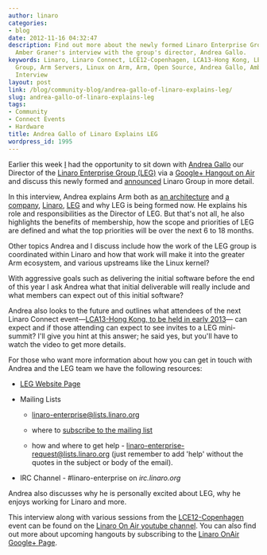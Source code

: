 ```yaml
---
author: linaro
categories:
- blog
date: 2012-11-16 04:32:47
description: Find out more about the newly formed Linaro Enterprise Group (LEG) from
  Amber Graner's interview with the group's director, Andrea Gallo.
keywords: Linaro, Linaro Connect, LCE12-Copenhagen, LCA13-Hong Kong, LEG, Linaro Enterprise
  Group, Arm Servers, Linux on Arm, Arm, Open Source, Andrea Gallo, Amber Graner,
  Interview
layout: post
link: /blog/community-blog/andrea-gallo-of-linaro-explains-leg/
slug: andrea-gallo-of-linaro-explains-leg
tags:
- Community
- Connect Events
- Hardware
title: Andrea Gallo of Linaro Explains LEG
wordpress_id: 1995
---
```


Earlier this week [I](/about/) had the opportunity to sit down with [Andrea Gallo](/about/) our Director of the [Linaro Enterprise Group (LEG)](/groups/leg/) via a [Google+ Hangout on Air](http://www.youtube.com/user/LinaroOnAir) and discuss this newly formed and [announced](/news/industry-leaders-collaborate-to-accelerate-software-ecosystem-for-arm-servers-and-join-linaro/) Linaro Group in more detail.



In this interview, Andrea explains Arm both as [an architecture](http://en.wikipedia.org/wiki/Arm_architecture) and [a company](http://www.arm.com/about/index.php), [Linaro](/), [LEG](/groups/leg/) and why LEG is being formed now. He explains his role and responsibilities as the Director of LEG. But that's not all, he also highlights the benefits of membership, how the scope and priorities of LEG are defined and what the top priorities will be over the next 6 to 18 months.

Other topics Andrea and I discuss include how the work of the LEG group is coordinated within Linaro and how that work will make it into the greater Arm ecosystem, and various upstreams like the Linux kernel?

With aggressive goals such as delivering the initial software before the end of this year I ask Andrea what that initial deliverable will really include and what members can expect out of this initial software?

Andrea also looks to the future and outlines what attendees of the next Linaro Connect event—[LCA13-Hong Kong, to be held in early 2013](https://connect.linaro.org/lca13/)— can expect and if those attending can expect to see invites to a LEG mini-summit? I'll give you hint at this answer; he said yes, but you'll have to watch the video to get more details.

For those who want more information about how you can get in touch with Andrea and the LEG team we have the following resources:

  * [LEG Website Page](/groups/leg/)
  
  * Mailing Lists

    * [linaro-enterprise@lists.linaro.org ](mailto:linaro-enterprise@lists.linaro.org)


    * where to [subscribe to the mailing list](http://lists.linaro.org/mailman/listinfo/linaro-enterprise)


    * how and where to get help - [linaro-enterprise-request@lists.linaro.org](mailto:linaro-enterprise-request@lists.linaro.org) (just remember to add 'help' without the quotes in the subject or body of the email).

  * IRC Channel - #linaro-enterprise on _irc.linaro.org_


Andrea also discusses why he is personally excited about LEG, why he enjoys working for Linaro and more.

This interview along with various sessions from the [LCE12-Copenhagen](/blog/summary-of-the-android-mini-summit-at-connect-copenhagen-2012/) event can be found on the [Linaro On Air youtube channel](http://www.youtube.com/user/LinaroOnAir). You can also find out more about upcoming hangouts by subscribing to the [Linaro OnAir Google+ Page](https://plus.google.com/u/0/116754366033915823792/posts).